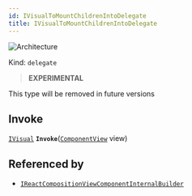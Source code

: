 ```yaml
---
id: IVisualToMountChildrenIntoDelegate
title: IVisualToMountChildrenIntoDelegate
---
```


![Architecture](https://img.shields.io/badge/architecture-new_only-blue)

Kind: `delegate`

> **EXPERIMENTAL**

This type will be removed in future versions

## Invoke
[`IVisual`](IVisual) **`Invoke`**([`ComponentView`](ComponentView) view)

## Referenced by
- [`IReactCompositionViewComponentInternalBuilder`](IReactCompositionViewComponentInternalBuilder)
